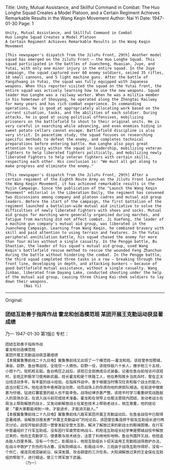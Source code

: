 Title: Unity, Mutual Assistance, and Skillful Command in Combat: The Huo Longhe Squad Creates a Model Platoon, and a Certain Regiment Achieves Remarkable Results in the Wang Keqin Movement
Author: Nai Yi
Date: 1947-01-30
Page: 1

    Unity, Mutual Assistance, and Skillful Command in Combat
    Huo Longhe Squad Creates a Model Platoon
    A Certain Regiment Achieves Remarkable Results in the Wang Keqin Movement

    [This newspaper's dispatch from the JiluYu Front, 29th] Another model squad has emerged on the JiluYu Front – the Huo Longhe Squad. This squad participated in the battles of Juancheng, Huaxian, Juye, and Yutai, with only one minor injury in the entire squad. In the Juye campaign, the squad captured over 60 enemy soldiers, seized 35 rifles, 10 small cannons, and 5 light machine guns. After the battle of Yangzhuang in Yutai, the squad was fully equipped with Japanese weapons. When this reporter visited the squad on the Yutai front, the entire squad was actively learning how to use the new weapons. Squad leader Huo Longhe was a railway worker. When he was a militia member in his hometown of Shouyang, he operated along the Zhengtai Railway for many years and has rich combat experience. In commanding operations, he is good at appropriately allocating work based on the current situation, tasks, and the abilities of each soldier. During attacks, he is good at using political offensives, mobilizing prisoners on the battlefield to shout to their original units. He is very careful in searching while advancing, and even enemies hiding in sweet potato cellars cannot escape. Battlefield discipline is also very strict. In peacetime study, the squad focuses on researching specific methods to defeat the enemy, and completes technical preparations before entering battle. Huo Longhe also pays great attention to unity within the squad in leadership, mobilizing veteran fighters to help liberated fighters politically, and mobilizing newly liberated fighters to help veteran fighters with certain skills, respecting each other. His conclusion is: "We must all get along to make progress and eliminate the enemy."

    [This newspaper's dispatch from the JiluYu Front, 29th] After a certain regiment of the Eighth Route Army on the JiluYu Front launched the Wang Keqin Movement, it has achieved remarkable results in the Yujin Campaign. Since the publication of the "Launch the Wang Keqin Movement" editorial in the Liberation Daily, the regiment has convened two discussions among company and platoon cadres and mutual aid group leaders. Before the start of the campaign, the first battalion of the regiment launched a battalion-wide mutual aid initiative to solve the difficulties of newly liberated fighters with shoes and socks. Mutual aid groups for marching were generally organized during marches, and fatigue from marching did not affect combat. Ji Xuefeng, the leader of a machine gun company's mutual aid group, was liberated in the Juancheng Campaign. Learning from Wang Keqin, he combined bravery with skill and paid attention to using terrain and features. In the Yutai peripheral annihilation battle, his squad chased the enemy for more than four miles without a single casualty. In the Pengge battle, Bu Shaotian, the leader of his squad's mutual aid group, used Wang Keqin's battlefield rescue method to rescue the wounded Feng Zhanchun during the battle without hindering the combat. In the Pengge battle, the third squad completed three tasks in a row – breaking through the front line, developing in depth, and attacking bunkers – because of good battlefield mutual assistance, without a single casualty. Wang Jinbao, liberated from Dayang Lake, conducted shouting under the help of the mutual aid group, causing three Chiang Kai-shek soldiers to lay down their weapons.
            (Nai Yi)



<hr /> 

Original: 


### 团结互助善于指挥作战  霍龙和创造模范班  某团开展王克勤运动获显著成绩
乃一
1947-01-30
第1版()
专栏：

    团结互助善于指挥作战
    霍龙和创造模范班
    某团开展王克勤运动获显著成绩
    【本报冀鲁豫前线二十九日电】冀鲁豫前线又出现了一个模范班——霍龙和班。该班曾参加鄄城、滑县、巨野、鱼台等战役，全班仅一人微伤。巨野一役，该班俘敌六十余人，缴步枪三十五枝，小炮十门，轻机枪五挺。鱼台杨庄之战后，该班已全部换成日式装备。记者在鱼台前线访问该班时，全班正积极学习使用新武器。班长霍龙和是个铁路工人，他在寿阳故乡当民兵时，曾在正太沿线活动多年，有丰富的战斗经验。在指挥作战中，善于根据当时情况任务和每个战士的能力，适当分配工作。他在进攻中善用政治功势，动员战场上的俘虏向他的原部队喊话。在前进中搜索甚为仔细，钻进红薯窑里的敌人也不能幸免。战场纪律亦甚严整。该班平时学习着重研究战胜敌人的具体办法，在进入战斗前完成技术准备。霍龙和在领导上也极注意班内团结，发动老战士在政治上帮助解放的战士，又发动新解放战士在某些技术上帮助老战士，相互尊重，他的结论是：“要大家都能闹到一块，才能进步，才能消灭敌人。”
    【本报冀鲁豫前线二十九日电】冀鲁豫前线八路军某团开展王克勤运动后，在鱼金战役中已取得显著成绩。自解放日报发表“开展王克勤运动”的社论后，该团曾召集连排干部及互助组长进行两次讨论。战役开始前该团一营曾发起全营大互助，解决了解放过来的新战士的鞋袜困难。在行军中普遍组织了行军互助组，没有因行军疲劳影响战斗。机枪连互助组长纪学奉是鄄城战役中解放过来的，他向王克勤学习，使勇敢与技术结合，注意了利用地形地物。鱼台外围歼灭战，他班追击敌人四里多路，没有一个伤亡。彭阁战斗，他班互助组长卜绍天运用王克勤班战场救护办法，在战斗中救护了负伤的冯占春，没有防碍战斗。彭阁战斗中，三班由于战场互助作得好，没有一个伤亡，接连完成突破前沿、纵深发展、攻击碉堡的三次任务。大阳湖解放过来的王金保在互助组的帮助下，进行喊话，使三个蒋军放下武器。
            （乃一）

